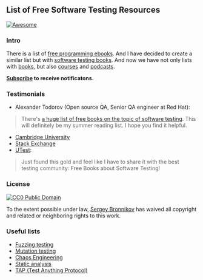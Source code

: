 ## List of Free Software Testing Resources

[![Awesome](https://cdn.rawgit.com/sindresorhus/awesome/d7305f38d29fed78fa85652e3a63e154dd8e8829/media/badge.svg)](https://github.com/sindresorhus/awesome)

### Intro

There is a list of [free programming ebooks](https://github.com/vhf/free-programming-books).
And I have decided to create a similar list but with [software testing books](/free-software-testing-books.md). And now we have not only lists with [books](/free-software-testing-books.md), but also [courses](/free-software-testing-courses.md) and [podcasts](/free-software-testing-podcasts.md).

**[Subscribe](https://github.com/ligurio/free-software-testing-books/subscription) to receive notificatons.**

### Testimonials

- Alexander Todorov (Open source QA, Senior QA engineer at Red Hat):

> There's [a huge list of free books on the topic of software testing](http://atodorov.org/blog/2015/05/20/free-software-testing-books/).
> This will definitely be my summer reading list. I hope you find it helpful.

- [Cambridge University](https://www.cambridge.org/core/journals/powder-diffraction/article/why-scientists-should-learn-to-program-in-python/EB88FFCC7384998768AFDAE219EF6EFA/core-reader)
- [Stack Exchange](https://sqa.stackexchange.com/posts/22640/revisions)
- [UTest](https://www.utest.com/status/11754):

> Just found this gold and feel like I have to share it with the best testing community: Free Books about Software Testing!


### License

[![CC0 Public Domain](http://i.creativecommons.org/p/zero/1.0/88x31.png)](http://creativecommons.org/publicdomain/zero/1.0/)

To the extent possible under law, [Sergey Bronnikov](https://bronevichok.ru) has
waived all copyright and related or neighboring rights to this work.


### Useful lists

- [Fuzzing testing](https://github.com/secfigo/Awesome-Fuzzing)
- [Mutation testing](https://github.com/theofidry/mutation-testing)
- [Chaos Engineering](https://github.com/dastergon/awesome-chaos-engineering)
- [Static analysis](https://github.com/mre/awesome-static-analysis)
- [TAP (Test Anything Protocol)](https://github.com/sindresorhus/awesome-tap)
